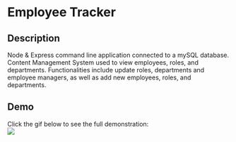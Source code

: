 # Employee Tracker


## Description
Node & Express command line application connected to a mySQL database. Content Management System
used to view employees, roles, and departments. Functionalities include update roles, departments and employee managers, as well as add new employees, roles, and departments.



## Demo
Click the gif below to see the full demonstration:
<br>
<a href="https://drive.google.com/file/d/1qEdxUgHI1SxI4RVaCDR7f0G7xQx0CCO-/view "><img src="https://github.com/JerronM/employee-tracker/blob/main/misc/employee-tracker-demo.gif"><a>

